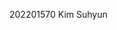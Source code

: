 <!DOCTYPE html>
  <html lang="en-US">
  <head>
    <meta charset="utf-8" />
  </head>
  <body>
    <p>202201570 Kim Suhyun</p>
  </body>
</html>
